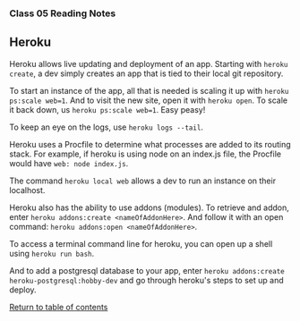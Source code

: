 ### Class 05 Reading Notes

## Heroku

Heroku allows live updating and deployment of an app. Starting with `heroku create`, a dev simply creates an app that is tied to their local git repository.

To start an instance of the app, all that is needed is scaling it up with `heroku ps:scale web=1`. And to visit the new site, open it with `heroku open`. To scale it back down, us `heroku ps:scale web=1`. Easy peasy!

To keep an eye on the logs, use `heroku logs --tail`.

Heroku uses a Procfile to determine what processes are added to its routing stack. For example, if heroku is using node on an index.js file, the Procfile would have `web: node index.js`.

The command `heroku local web` allows a dev to run an instance on their localhost.

Heroku also has the ability to use addons (modules). To retrieve and addon, enter `heroku addons:create <nameOfAddonHere>`. And follow it with an open command: `heroku addons:open <nameOfAddonHere>`.

To access a terminal command line for heroku, you can open up a shell using `heroku run bash`.

And to add a postgresql database to your app, enter `heroku addons:create heroku-postgresql:hobby-dev` and go through heroku's steps to set up and deploy.

[Return to table of contents](../README.md)
